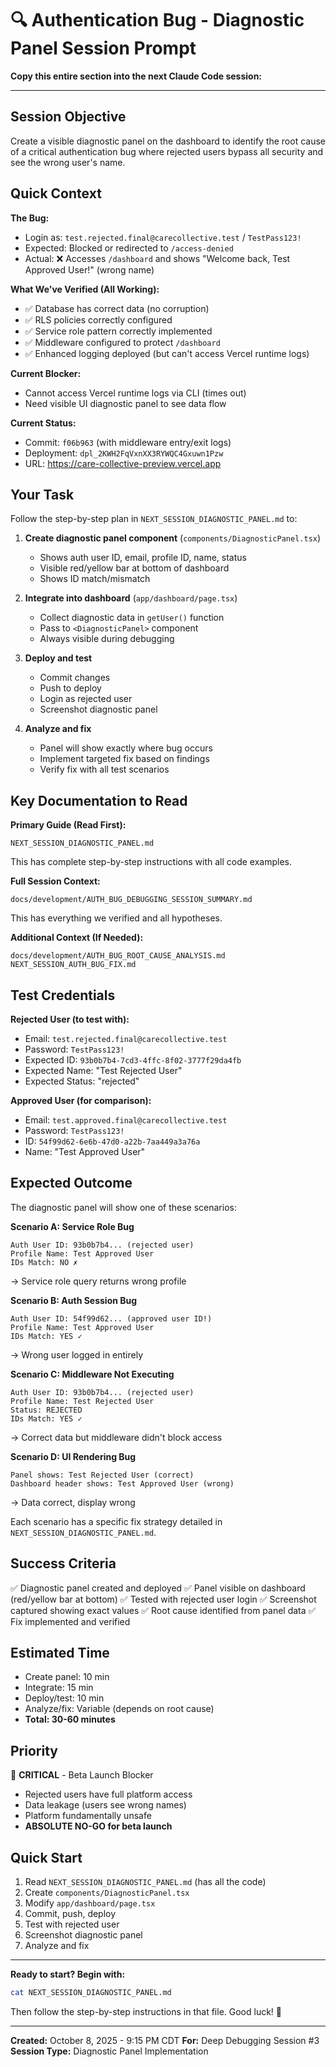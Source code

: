 # 🔍 Authentication Bug - Diagnostic Panel Session Prompt

**Copy this entire section into the next Claude Code session:**

---

## Session Objective

Create a visible diagnostic panel on the dashboard to identify the root cause of a critical authentication bug where rejected users bypass all security and see the wrong user's name.

## Quick Context

**The Bug:**
- Login as: `test.rejected.final@carecollective.test` / `TestPass123!`
- Expected: Blocked or redirected to `/access-denied`
- Actual: ❌ Accesses `/dashboard` and shows "Welcome back, Test Approved User!" (wrong name)

**What We've Verified (All Working):**
- ✅ Database has correct data (no corruption)
- ✅ RLS policies correctly configured
- ✅ Service role pattern correctly implemented
- ✅ Middleware configured to protect `/dashboard`
- ✅ Enhanced logging deployed (but can't access Vercel runtime logs)

**Current Blocker:**
- Cannot access Vercel runtime logs via CLI (times out)
- Need visible UI diagnostic panel to see data flow

**Current Status:**
- Commit: `f06b963` (with middleware entry/exit logs)
- Deployment: `dpl_2KWH2FqVxnXX3RYWQC4Gxuwn1Pzw`
- URL: https://care-collective-preview.vercel.app

## Your Task

Follow the step-by-step plan in `NEXT_SESSION_DIAGNOSTIC_PANEL.md` to:

1. **Create diagnostic panel component** (`components/DiagnosticPanel.tsx`)
   - Shows auth user ID, email, profile ID, name, status
   - Visible red/yellow bar at bottom of dashboard
   - Shows ID match/mismatch

2. **Integrate into dashboard** (`app/dashboard/page.tsx`)
   - Collect diagnostic data in `getUser()` function
   - Pass to `<DiagnosticPanel>` component
   - Always visible during debugging

3. **Deploy and test**
   - Commit changes
   - Push to deploy
   - Login as rejected user
   - Screenshot diagnostic panel

4. **Analyze and fix**
   - Panel will show exactly where bug occurs
   - Implement targeted fix based on findings
   - Verify fix with all test scenarios

## Key Documentation to Read

**Primary Guide (Read First):**
```
NEXT_SESSION_DIAGNOSTIC_PANEL.md
```
This has complete step-by-step instructions with all code examples.

**Full Session Context:**
```
docs/development/AUTH_BUG_DEBUGGING_SESSION_SUMMARY.md
```
This has everything we verified and all hypotheses.

**Additional Context (If Needed):**
```
docs/development/AUTH_BUG_ROOT_CAUSE_ANALYSIS.md
NEXT_SESSION_AUTH_BUG_FIX.md
```

## Test Credentials

**Rejected User (to test with):**
- Email: `test.rejected.final@carecollective.test`
- Password: `TestPass123!`
- Expected ID: `93b0b7b4-7cd3-4ffc-8f02-3777f29da4fb`
- Expected Name: "Test Rejected User"
- Expected Status: "rejected"

**Approved User (for comparison):**
- Email: `test.approved.final@carecollective.test`
- Password: `TestPass123!`
- ID: `54f99d62-6e6b-47d0-a22b-7aa449a3a76a`
- Name: "Test Approved User"

## Expected Outcome

The diagnostic panel will show one of these scenarios:

**Scenario A: Service Role Bug**
```
Auth User ID: 93b0b7b4... (rejected user)
Profile Name: Test Approved User
IDs Match: NO ✗
```
→ Service role query returns wrong profile

**Scenario B: Auth Session Bug**
```
Auth User ID: 54f99d62... (approved user ID!)
Profile Name: Test Approved User
IDs Match: YES ✓
```
→ Wrong user logged in entirely

**Scenario C: Middleware Not Executing**
```
Auth User ID: 93b0b7b4... (rejected user)
Profile Name: Test Rejected User
Status: REJECTED
IDs Match: YES ✓
```
→ Correct data but middleware didn't block access

**Scenario D: UI Rendering Bug**
```
Panel shows: Test Rejected User (correct)
Dashboard header shows: Test Approved User (wrong)
```
→ Data correct, display wrong

Each scenario has a specific fix strategy detailed in `NEXT_SESSION_DIAGNOSTIC_PANEL.md`.

## Success Criteria

✅ Diagnostic panel created and deployed
✅ Panel visible on dashboard (red/yellow bar at bottom)
✅ Tested with rejected user login
✅ Screenshot captured showing exact values
✅ Root cause identified from panel data
✅ Fix implemented and verified

## Estimated Time

- Create panel: 10 min
- Integrate: 15 min
- Deploy/test: 10 min
- Analyze/fix: Variable (depends on root cause)
- **Total: 30-60 minutes**

## Priority

🚨 **CRITICAL** - Beta Launch Blocker
- Rejected users have full platform access
- Data leakage (users see wrong names)
- Platform fundamentally unsafe
- **ABSOLUTE NO-GO for beta launch**

## Quick Start

1. Read `NEXT_SESSION_DIAGNOSTIC_PANEL.md` (has all the code)
2. Create `components/DiagnosticPanel.tsx`
3. Modify `app/dashboard/page.tsx`
4. Commit, push, deploy
5. Test with rejected user
6. Screenshot diagnostic panel
7. Analyze and fix

---

**Ready to start? Begin with:**

```bash
cat NEXT_SESSION_DIAGNOSTIC_PANEL.md
```

Then follow the step-by-step instructions in that file. Good luck! 🚀

---

**Created:** October 8, 2025 - 9:15 PM CDT
**For:** Deep Debugging Session #3
**Session Type:** Diagnostic Panel Implementation
